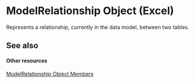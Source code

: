 
# ModelRelationship Object (Excel)

Represents a relationship, currently in the data model, between two tables.


## See also


#### Other resources


 [ModelRelationship Object Members](99df4e0d-c661-5c52-30e5-5470b6918a8f.md)
